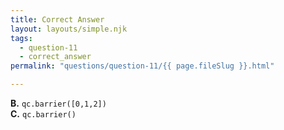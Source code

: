 ```yaml
---
title: Correct Answer
layout: layouts/simple.njk
tags:
  - question-11
  - correct_answer
permalink: "questions/question-11/{{ page.fileSlug }}.html"

---
```



**B.** `qc.barrier([0,1,2])`  
**C.** `qc.barrier()`  
